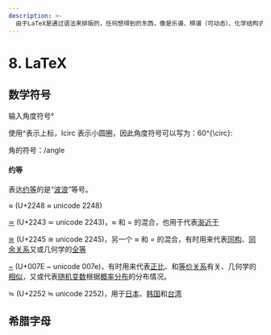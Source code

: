 ```yaml
---
description: >-
  由于LaTeX是通过语法来排版的，任何想得到的东西，像是乐谱、棋谱（可动态）、化学结构式、电路图及物理学中的费曼图等等都可以先定义规则，然后再以简单的语法排版出来，甚至是中国象棋。
---
```


# 8. LaTeX

## 数学符号

输入角度符号°

使用^表示上标，Icirc 表示小圆圈，因此角度符号可以写为：60^{\circ}:

角的符号：/angle



#### 约等

表达[约等](https://zh.wikipedia.org/wiki/%E7%B4%84%E7%AD%89)的是“[波浪](https://zh.wikipedia.org/wiki/%E6%B3%A2%E6%B5%AA)”等号。

≈ (U+2248 ≈ unicode 2248)

[≃](https://zh.wikipedia.org/w/index.php?title=%E2%89%83\&action=edit\&redlink=1) (U+2243 ≃ unicode 2243)，≈ 和 = 的混合，也用于代表[渐近于](https://zh.wikipedia.org/wiki/%E6%B8%90%E8%BF%91%E7%BA%BF)

[≅](https://zh.wikipedia.org/wiki/%E2%89%85) (U+2245 ≅ unicode 2245)，另一个 ≈ 和 = 的混合，有时用来代表[同构](https://zh.wikipedia.org/wiki/%E5%90%8C%E6%A7%8B)、[同余关系](https://zh.wikipedia.org/wiki/%E5%90%8C%E9%A4%98%E9%97%9C%E4%BF%82)又或几何学的[全等](https://zh.wikipedia.org/wiki/%E5%85%A8%E7%AD%89)

[\~](https://zh.wikipedia.org/wiki/\~) (U+007E \~ unicode 007e)，有时用来代表[正比](https://zh.wikipedia.org/wiki/%E6%AF%94%E4%BE%8B)、和[等价关系](https://zh.wikipedia.org/wiki/%E7%AD%89%E5%83%B9%E9%97%9C%E4%BF%82)有关、几何学的[相似](https://zh.wikipedia.org/wiki/%E7%9B%B8%E4%BC%BC)，又或代表[随机变数](https://zh.wikipedia.org/wiki/%E9%9A%A8%E6%A9%9F%E8%AE%8A%E6%95%B8)根据[概率分布](https://zh.wikipedia.org/wiki/%E6%A6%82%E7%8E%87%E5%88%86%E5%B8%83)的分布情况。

≒ (U+2252 ≒ unicode 2252)，用于[日本](https://zh.wikipedia.org/wiki/%E6%97%A5%E6%9C%AC)、[韩国](https://zh.wikipedia.org/wiki/%E9%9F%93%E5%9C%8B)和[台湾](https://zh.wikipedia.org/wiki/%E8%87%BA%E7%81%A3)

## 希腊字母



